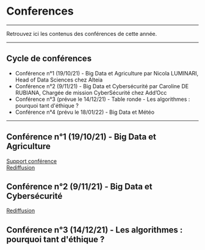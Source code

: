 # Conferences
_____
Retrouvez ici les contenus des conférences de cette année.
______
## Cycle de conférences

- Conférence n°1 (19/10/21) - Big Data et Agriculture par Nicola LUMINARI, Head of Data Sciences chez Alteia
- Conférence n°2 (9/11/21) - Big Data et Cybersécurité par Caroline DE RUBIANA, Chargée de mission CyberSécurité chez Add’Occ
- Conférence n°3 (prévue le 14/12/21) - Table ronde - Les algorithmes : pourquoi tant d'éthique ?
- Conférence n°4 (prévu le 18/01/22) - Big Data et Météo
 ________________________________
## Conférence n°1 (19/10/21) - Big Data et Agriculture

[Support conférence](https://github.com/Certificat-Science-des-donnees-Big-Data/Conferences/blob/master/N7_agricolture_deep_learning.pdf)  
[Rediffusion](https://www.youtube.com/watch?v=8AMkrFMPO_E)

## Conférence n°2 (9/11/21) - Big Data et Cybersécurité 

[Rediffusion](https://www.youtube.com/watch?v=yPuMk7QsU34)

## Conférence n°3 (14/12/21) - Les algorithmes : pourquoi tant d'éthique ?
